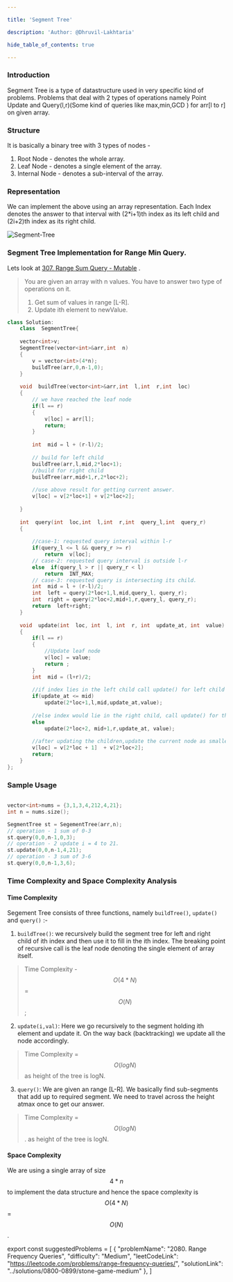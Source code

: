 ```yaml
---

title: 'Segment Tree'

description: 'Author: @Dhruvil-Lakhtaria'

hide_table_of_contents: true

---
```


<TutorialAuthors  names="@Dhruvil-Lakhtaria"/>  

### Introduction
  Segment Tree is a type of datastructure used in very specific kind of problems. Problems that deal with 2 types of operations namely Point Update and Query(l,r)(Some kind of queries like max,min,GCD ) for arr[l to r] on given array.

### Structure
It is basically a binary tree with 3 types of nodes - 

 1. Root Node - denotes the whole array.
 2. Leaf Node - denotes a single element of the array.
 3. Internal Node - denotes a sub-interval of the array.
 
### Representation
We can implement the above using an array representation.
Each Index denotes the answer to that interval with (2*i+1)th index as its left child and (2i+2)th index as its right child.

![Segment-Tree](https://miro.medium.com/max/1100/1*9V1l8_weUfmT4jHg21EE5w.png)



### Segment Tree Implementation for Range Min Query.

Lets look at [307. Range Sum Query - Mutable](https://leetcode.com/problems/range-sum-query-mutable/) .
> You are given an array with n values. You have to answer two type of operations on it.
>
> 1. Get sum of values in range [L-R].
> 2. Update ith element to newValue. 

<Tabs>
<TabItem value="CPP" label="CPP">

```CPP
class Solution:
    class  SegmentTree{
    
    vector<int>v;
    SegmentTree(vector<int>&arr,int  n)
    {
	    v = vector<int>(4*n);
	    buildTree(arr,0,n-1,0);
    }          
    
    void  buildTree(vector<int>&arr,int  l,int  r,int  loc) 
    {    
	    // we have reached the leaf node
	    if(l == r)
	    {
		    v[loc] = arr[l];
		    return;
	    } 
	    
	    int  mid = l + (r-l)/2;
	    
	    // build for left child
	    buildTree(arr,l,mid,2*loc+1);
	    //build for right child
	    buildTree(arr,mid+1,r,2*loc+2);
 
	    //use above result for getting current answer.  
	    v[loc] = v[2*loc+1] + v[2*loc+2];
    
    } 
      
    int  query(int  loc,int  l,int  r,int  query_l,int  query_r)
    {
    
	    //case-1: requested query interval within l-r 
	    if(query_l <= l && query_r >= r)
		    return  v[loc];      
	    // case-2: requested query interval is outside l-r
	    else  if(query_l > r || query_r < l)
		    return  INT_MAX;
	    // case-3: requested query is intersecting its child.
	    int  mid = l + (r-l)/2;
	    int  left = query(2*loc+1,l,mid,query_l, query_r);
	    int  right = query(2*loc+2,mid+1,r,query_l, query_r);
	    return  left+right;
    }
    
    void  update(int  loc, int  l, int  r, int  update_at, int  value)
    {
	    if(l == r)
	    {
		    //Update leaf node
		    v[loc] = value;
		    return ;
	    }
	    int  mid = (l+r)/2;
	   
	    //if index lies in the left child call update() for left child
	    if(update_at <= mid)
		    update(2*loc+1,l,mid,update_at,value);
	    
		//else index would lie in the right child, call update() for the right child 
	    else
		    update(2*loc+2, mid+1,r,update_at, value);
	    
	    //after updating the children,update the current node as smallest of its children
	    v[loc] = v[2*loc + 1]  + v[2*loc+2];
	 	return;  
    }
};
```

</TabItem>
</Tabs>

### Sample Usage

```cpp

vector<int>nums = {3,1,3,4,212,4,21};
int n = nums.size();

SegmentTree st = SegementTree(arr,n);
// operation - 1 sum of 0-3
st.query(0,0,n-1,0,3);
// operation - 2 update i = 4 to 21.
st.update(0,0,n-1,4,21);
// operation - 3 sum of 3-6
st.query(0,0,n-1,3,6);

```


### Time Complexity and Space Complexity Analysis 

#### Time Complexity 
Segement Tree consists of three functions, namely `buildTree()`, `update()` and `query()` :- 

1. `buildTree()`: we recursively build the segment tree for left and right child of ith index and then use it to fill in the ith index.
The breaking point of recursive call is the leaf node denoting the single element of array itself.
>Time Complexity - $$O(4*N)$$ = $$O(N)$$;

2. `update(i,val)`: Here we go recursively to the segment holding ith element and update it. On the way back (backtracking) we update all the node accordingly.
> Time Complexity = $$O(logN)$$ as height of the tree is logN.

3. `query()`: We are given an range [L-R]. We basically find sub-segments that add up to required segment. We need to travel across the height atmax once to get our answer.
> Time Complexity = $$O(logN)$$. as height of the tree is logN.

#### Space Complexity 

We are using a single array of size $$4*n$$ to implement the data structure and hence the space complexity is $$O(4*N)$$ = $$O(N)$$.


export const suggestedProblems = [
  {
    "problemName": "2080. Range Frequency Queries",
    "difficulty": "Medium",
    "leetCodeLink": "https://leetcode.com/problems/range-frequency-queries/",
    "solutionLink": "../solutions/0800-0899/stone-game-medium"
  },
]

<Table title="Suggested Problems" data={suggestedProblems} />

